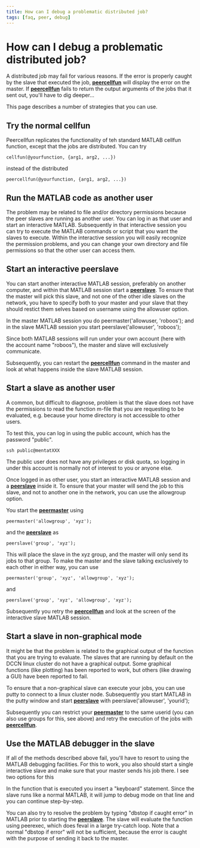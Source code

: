 ```yaml
---
title: How can I debug a problematic distributed job?
tags: [faq, peer, debug]
---
```


# How can I debug a problematic distributed job?

A distributed job may fail for various reasons. If the error is properly caught by the slave that executed the job, **[peercellfun](/reference/peercellfun)** will display the error on the master. If **[peercellfun](/reference/peercellfun)** fails to return the output arguments of the jobs that it sent out, you'll have to dig deeper...

This page describes a number of strategies that you can use.

## Try the normal cellfun

Peercellfun replicates the functionality of teh standard MATLAB cellfun function, except that the jobs are distributed. You can try

    cellfun(@yourfunction, {arg1, arg2, ...})

instead of the distributed

    peercellfun(@yourfunction, {arg1, arg2, ...})

## Run the MATLAB code as another user

The problem may be related to file and/or directory permissions because the peer slaves are running as another user. You can log in as that user and start an interactive MATLAB. Subsequently in that interactive session you can try to execute the MATLAB commands or script that you want the slaves to execute. Within the interactive session you will easily recognize the permission problems, and you can change your own directory and file permissions so that the other user can access them.

## Start an interactive peerslave

 You can start another interactive MATLAB session, preferably on another computer, and within that MATLAB session start a **[peerslave](/reference/peerslave)**. To ensure that the master will pick this slave, and not one of the other idle slaves on the network, you have to specify both to your master and your slave that they should restict them selves based on username using the allowuser option.

In the master MATLAB session you do
    peermaster('allowuser, 'roboos');
and in the slave MATLAB session you start
    peerslave('allowuser', 'roboos');

Since both MATLAB sessions will run under your own account (here with the account name "roboos"), the master and slave will exclusively communicate.

Subsequently, you can restart the **[peercellfun](/reference/peercellfun)** command in the master and look at what happens inside the slave MATLAB session.

## Start a slave as another user

A common, but difficult to diagnose, problem is that the slave does not have the permissions to read the function m-file that you are requesting to be evaluated, e.g. because your home directory is not accessible to other users.

To test this, you can log in using the public account, which has the password "public".

    ssh public@mentatXXX

The public user does not have any privileges or disk quota, so logging in under this account is normally not of interest to you or anyone else.

Once logged in as other user, you start an interactive MATLAB session and a **[peerslave](/reference/peerslave)** inside it. To ensure that your master will send the job to this slave, and not to another one in the network, you can use the allowgroup option.

You start the **[peermaster](/reference/peermaster)** using

    peermaster('allowgroup', 'xyz');

and the **[peerslave](/reference/peerslave)** as

    peerslave('group', 'xyz');

This will place the slave in the xyz group, and the master will only send its jobs to that group. To make the master and the slave talking exclusively to each other in either way, you can use

    peermaster('group', 'xyz', 'allowgroup', 'xyz');

and

    peerslave('group', 'xyz', 'allowgroup', 'xyz');

Subsequently you retry the **[peercellfun](/reference/peercellfun)** and look at the screen of the interactive slave MATLAB session.

## Start a slave in non-graphical mode

It might be that the problem is related to the graphical output of the function that you are trying to evaluate. The slaves that are running by default on the DCCN linux cluster do not have a graphical output. Some graphical functions (like plotting) has been reported to work, but others (like drawing a GUI) have been reported to fail.

To ensure that a non-graphical slave can execute your jobs, you can use putty to connect to a linux cluster node. Subsequently you start MATLAB in the putty window and start **[peerslave](/reference/peerslave)** with
    peerslave('allowuser', 'yourid');

Subsequently you can restrict your **[peermaster](/reference/peermaster)** to the same userid (you can also use groups for this, see above) and retry the execution of the jobs with **[peercellfun](/reference/peercellfun)**.

## Use the MATLAB debugger in the slave

If all of the methods described above fail, you'll have to resort to using the MATLAB debugging facilities. For this to work, you also should start a single interactive slave and make sure that your master sends his job there. I see two options for this

In the function that is executed you insert a "keyboard" statement. Since the slave runs like a normal MATLAB, it will jump to debug mode on that line and you can continue step-by-step.

You can also try to resolve the problem by typing "dbstop if caught error" in MATLAB prior to starting the **[peerslave](/reference/peerslave)**. The slave will evaluate the function using peerexec, which does feval in a large try-catch loop. Note that a normal "dbstop if error" will not be sufficient, because the error is caught with the purpose of sending it back to the master.  
